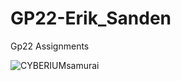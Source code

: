 # GP22-Erik_Sanden
Gp22 Assignments


![CYBERIUMsamurai](https://user-images.githubusercontent.com/60133440/197782652-426ab81e-aa83-475d-b6e7-3b4c636482cc.PNG)
